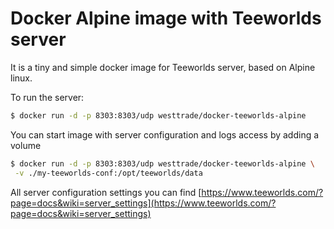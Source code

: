 # Docker Alpine image with Teeworlds server

It is a tiny and simple docker image for Teeworlds server, based on Alpine linux.

To run the server:

```bash
$ docker run -d -p 8303:8303/udp westtrade/docker-teeworlds-alpine 
```

You can start image with server configuration and logs access by adding a volume
```bash
$ docker run -d -p 8303:8303/udp westtrade/docker-teeworlds-alpine \
 -v ./my-teeworlds-conf:/opt/teeworlds/data
```

All server configuration settings you can find [https://www.teeworlds.com/?page=docs&wiki=server_settings](https://www.teeworlds.com/?page=docs&wiki=server_settings)


